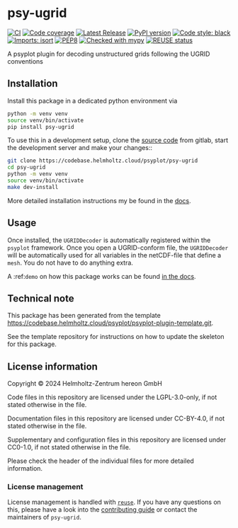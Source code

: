 <!--
SPDX-FileCopyrightText: 2024 Helmholtz-Zentrum hereon GmbH

SPDX-License-Identifier: CC-BY-4.0
-->

# psy-ugrid

[![CI](https://codebase.helmholtz.cloud/psyplot/psy-ugrid/badges/main/pipeline.svg)](https://codebase.helmholtz.cloud/psyplot/psy-ugrid/-/pipelines?page=1&scope=all&ref=main)
[![Code coverage](https://codebase.helmholtz.cloud/psyplot/psy-ugrid/badges/main/coverage.svg)](https://codebase.helmholtz.cloud/psyplot/psy-ugrid/-/graphs/main/charts)
[![Latest Release](https://codebase.helmholtz.cloud/psyplot/psy-ugrid/-/badges/release.svg)](https://codebase.helmholtz.cloud/psyplot/psy-ugrid)
[![PyPI version](https://img.shields.io/pypi/v/psy-ugrid.svg)](https://pypi.python.org/pypi/psy-ugrid/)
[![Code style: black](https://img.shields.io/badge/code%20style-black-000000.svg)](https://github.com/psf/black)
[![Imports: isort](https://img.shields.io/badge/%20imports-isort-%231674b1?style=flat&labelColor=ef8336)](https://pycqa.github.io/isort/)
[![PEP8](https://img.shields.io/badge/code%20style-pep8-orange.svg)](https://www.python.org/dev/peps/pep-0008/)
[![Checked with mypy](http://www.mypy-lang.org/static/mypy_badge.svg)](http://mypy-lang.org/)
[![REUSE status](https://api.reuse.software/badge/codebase.helmholtz.cloud/psyplot/psy-ugrid)](https://api.reuse.software/info/codebase.helmholtz.cloud/psyplot/psy-ugrid)


A psyplot plugin for decoding unstructured grids following the UGRID conventions

## Installation

Install this package in a dedicated python environment via

```bash
python -m venv venv
source venv/bin/activate
pip install psy-ugrid
```

To use this in a development setup, clone the [source code][source code] from
gitlab, start the development server and make your changes::

```bash
git clone https://codebase.helmholtz.cloud/psyplot/psy-ugrid
cd psy-ugrid
python -m venv venv
source venv/bin/activate
make dev-install
```

More detailed installation instructions my be found in the [docs][docs].


[source code]: https://codebase.helmholtz.cloud/psyplot/psy-ugrid
[docs]: https://psyplot.github.io/psy-ugrid/installation.html

## Usage

Once installed, the `UGRIDDecoder` is automatically registered within the
`psyplot` framework. Once you open a UGRID-conform file, the `UGRIDDecoder`
will be automatically used for all variables in the netCDF-file that define a
`mesh`. You do not have to do anything extra.

A :ref:`demo` on how this package works can be found [in the docs][docs].


## Technical note

This package has been generated from the template
https://codebase.helmholtz.cloud/psyplot/psyplot-plugin-template.git.

See the template repository for instructions on how to update the skeleton for
this package.


## License information

Copyright © 2024 Helmholtz-Zentrum hereon GmbH



Code files in this repository are licensed under the
LGPL-3.0-only, if not stated otherwise
in the file.

Documentation files in this repository are licensed under CC-BY-4.0, if not stated otherwise in the file.

Supplementary and configuration files in this repository are licensed
under CC0-1.0, if not stated otherwise
in the file.

Please check the header of the individual files for more detailed
information.



### License management

License management is handled with [``reuse``](https://reuse.readthedocs.io/).
If you have any questions on this, please have a look into the
[contributing guide][contributing] or contact the maintainers of
`psy-ugrid`.

[contributing]: https://psyplot.github.io/psy-ugrid/contributing.html
